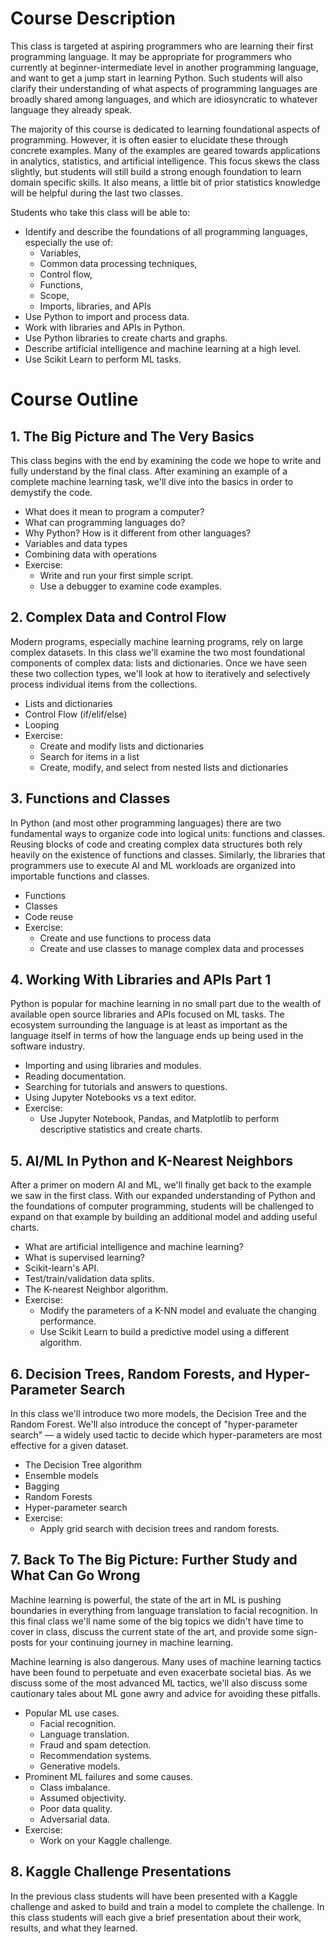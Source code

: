 # Course Description

This class is targeted at aspiring programmers who are learning their first programming language. It may be appropriate for programmers who currently at beginner-intermediate level in another programming language, and want to get a jump start in learning Python. Such students will also clarify their understanding of what aspects of programming languages are broadly shared among languages, and which are idiosyncratic to whatever language they already speak. 

The majority of this course is dedicated to learning foundational aspects of programming. However, it is often easier to elucidate these through concrete examples. Many of the examples are geared towards applications in analytics, statistics, and artificial intelligence. This focus skews the class slightly, but students will still build a strong enough foundation to learn domain specific skills. It also means, a little bit of prior statistics knowledge will be helpful during the last two classes. 

Students who take this class will be able to:

* Identify and describe the foundations of all programming languages, especially the use of:
    * Variables,
    * Common data processing techniques,
    * Control flow,
    * Functions,
    * Scope,
    * Imports, libraries, and APIs
* Use Python to import and process data.
* Work with libraries and APIs in Python.
* Use Python libraries to create charts and graphs.
* Describe artificial intelligence and machine learning at a high level.
* Use Scikit Learn to perform ML tasks.

# Course Outline

## 1. The Big Picture and The Very Basics

This class begins with the end by examining the code we hope to write and fully understand by the final class. After examining an example of a complete machine learning task, we'll dive into the basics in order to demystify the code.  

* What does it mean to program a computer?
* What can programming languages do?
* Why Python? How is it different from other languages?
* Variables and data types
* Combining data with operations
* Exercise: 
    * Write and run your first simple script.
    * Use a debugger to examine code examples.

## 2. Complex Data and Control Flow

Modern programs, especially machine learning programs, rely on large complex datasets. In this class we'll examine the two most foundational components of complex data: lists and dictionaries. Once we have seen these two collection types, we'll look at how to iteratively and selectively process individual items from the collections.

* Lists and dictionaries
* Control Flow (if/elif/else)
* Looping
* Exercise: 
    * Create and modify lists and dictionaries
    * Search for items in a list
    * Create, modify, and select from nested lists and dictionaries

## 3. Functions and Classes

In Python (and most other programming languages) there are two fundamental ways to organize code into logical units: functions and classes. Reusing blocks of code and creating complex data structures both rely heavily on the existence of functions and classes. Similarly, the libraries that programmers use to execute AI and ML workloads are organized into importable functions and classes.

* Functions
* Classes
* Code reuse
* Exercise:
    * Create and use functions to process data
    * Create and use classes to manage complex data and processes

## 4. Working With Libraries and APIs Part 1

Python is popular for machine learning in no small part due to the wealth of available open source libraries and APIs focused on ML tasks. The ecosystem surrounding the language is at least as important as the language itself in terms of how the language ends up being used in the software industry.

* Importing and using libraries and modules.
* Reading documentation. 
* Searching for tutorials and answers to questions.
* Using Jupyter Notebooks vs a text editor.
* Exercise: 
    * Use Jupyter Notebook, Pandas, and Matplotlib to perform descriptive statistics and create charts.

## 5. AI/ML In Python and K-Nearest Neighbors

After a primer on modern AI and ML, we'll finally get back to the example we saw in the first class. With our expanded understanding of Python and the foundations of computer programming, students will be challenged to expand on that example by building an additional model and adding useful charts.

* What are artificial intelligence and machine learning?
* What is supervised learning?
* Scikit-learn's API.
* Test/train/validation data splits.
* The K-nearest Neighbor algorithm.
* Exercise:
    * Modify the parameters of a K-NN model and evaluate the changing performance.
    * Use Scikit Learn to build a predictive model using a different algorithm.

## 6. Decision Trees, Random Forests, and Hyper-Parameter Search

In this class we'll introduce two more models, the Decision Tree and the Random Forest. We'll also introduce the concept of "hyper-parameter search" — a widely used tactic to decide which hyper-parameters are most effective for a given dataset.

* The Decision Tree algorithm
* Ensemble models
* Bagging
* Random Forests
* Hyper-parameter search
* Exercise:
    * Apply grid search with decision trees and random forests.

## 7. Back To The Big Picture: Further Study and What Can Go Wrong

Machine learning is powerful, the state of the art in ML is pushing boundaries in everything from language translation to facial recognition. In this final class we'll name some of the big topics we didn't have time to cover in class, discuss the current state of the art, 
and provide some sign-posts for your continuing journey in machine learning.

Machine learning is also dangerous. Many uses of machine learning tactics have been found to perpetuate and even exacerbate societal bias. As we discuss some of the most advanced ML tactics, we'll also discuss some cautionary tales about ML gone awry and advice for avoiding these pitfalls. 

* Popular ML use cases.
    * Facial recognition.
    * Language translation.
    * Fraud and spam detection.
    * Recommendation systems.
    * Generative models. 
* Prominent ML failures and some causes.
    * Class imbalance.
    * Assumed objectivity.
    * Poor data quality.
    * Adversarial data.
* Exercise: 
    * Work on your Kaggle challenge.

## 8. Kaggle Challenge Presentations

In the previous class students will have been presented with a Kaggle challenge and asked to build and train a model to complete the challenge. In this class students will each give a brief presentation about their work, results, and what they learned.